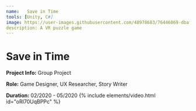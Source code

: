 ```yaml
---
name:   Save in Time
tools: [Unity, C#]
image: https://user-images.githubusercontent.com/48978683/76446069-dbafc900-639c-11ea-8f87-ba32c936a71e.jpeg
description: A VR puzzle game 
---
```


# Save in Time

**Project Info:**    Group Project

**Role:**    Game Designer, UX Researcher, Story Writer

**Duration:**    02/2020 - 05/2020
{% include elements/video.html id="oRI70UqBPPc" %}
